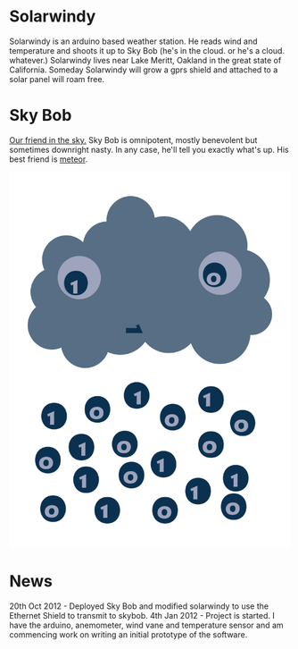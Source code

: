 # Solarwindy

Solarwindy is an arduino based weather station. He reads wind and temperature and shoots it up to Sky Bob (he's in the cloud. or he's a cloud. whatever.) Solarwindy lives near Lake Meritt, Oakland in the great state of California. Someday Solarwindy will grow a gprs shield and attached to a solar panel will roam free.

# Sky Bob

[Our friend in the sky.](http://skybob.meteor.com/ "Sky Bob lives here.") Sky Bob is omnipotent, mostly benevolent but sometimes downright nasty. In any case, he'll tell you exactly what's up. His best friend is [meteor](http://meteor.com/ "Meteor JS").

<img alt="Sky Bob" src="https://github.com/zol/solarwindy/raw/master/resources/skybob.png" />

# News

20th Oct 2012 - Deployed Sky Bob and modified solarwindy to use the Ethernet Shield to transmit to skybob.
4th Jan 2012 - Project is started. I have the arduino, anemometer, wind vane and temperature sensor and am commencing work on writing an initial prototype of the software.
